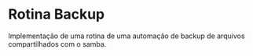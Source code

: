 # Rotina Backup
Implementação de uma rotina de uma automação de backup de arquivos compartilhados com o samba.
